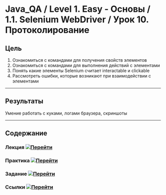 # Java_QA / Level 1. Easy - Основы / 1.1. Selenium WebDriver / Урок 10. Протоколирование

## Цель

1. Ознакомиться с командами для получения свойств элементов
2. Ознакомиться с командами для выполнения действий с элементами
3. Понять какие элементы Selenium считает interactable и clickable
4. Рассмотреть ошибки, которые возникают при взаимодействии с элементами

***

## Результаты


   Умение работать с куками, логами браузера, скриншоты
***

## Содержание

### Лекция [![Перейти](https://img.shields.io/badge/-%D0%9F%D0%B5%D1%80%D0%B5%D0%B9%D1%82%D0%B8-blue)](1.%20Лекция.md)

[](1.%20Лекция.md#)

### Практика [![Перейти](https://img.shields.io/badge/-%D0%9F%D0%B5%D1%80%D0%B5%D0%B9%D1%82%D0%B8-blue)](2.%20Практика.md)

[](2.%20Практика.md#)

### Задание [![Перейти](https://img.shields.io/badge/-%D0%9F%D0%B5%D1%80%D0%B5%D0%B9%D1%82%D0%B8-blue)](3.%20Задание.md)

### Ссылки [![Перейти](https://img.shields.io/badge/-%D0%9F%D0%B5%D1%80%D0%B5%D0%B9%D1%82%D0%B8-blue)](4.%20Ссылки.md)